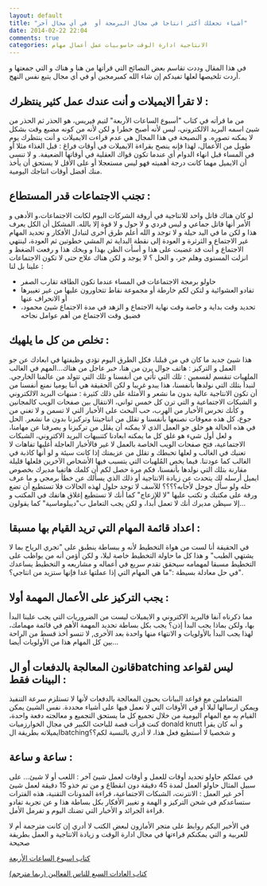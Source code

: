 ```yaml
---
layout: default
title: "أشياء تجعلك أكثر انتاجا في مجال البرمجة أو  في أي مجال آخر"
date: 2014-02-22 22:04
comments: true
categories: الانتاجية ادارة الوقت حاسوبيات عمل أعمال مهام 
---
```



في هذا المقال وددت تقاسم بعض النصائح التي قرأتها من هنا و هناك و التي جمعتها و أردت تلخيصها لعلها تفيدكم إن شاء الله كمبرمجين أو في أي مجال يتبع نفس النهج.

<!-- more -->

لا تقرأ الايميلات و أنت عندك عمل كثير ينتظرك :
-----------------------------------------------

من ما قرأته في كتاب "أسبوع  الساعات الأربعة" لتيم فيريس، هو الحذر ثم الحذر من شيئ اسمه البريد الالكتروني، ليس لأنه أصبح خطرا و لكن لأنه من كونه مضيع وقت بشكل لا يمكنه تصوره. و النصيحة في هذا المجال هي عدم قراءت الايميلات و أنت ينتظرك يوم  طويل من الأعمال، لهذا فإنه ينصح  بقراءة الايميلات في أوقات فراغ : قبل الغذاء مثلا أو في المساء قبل انهاء الدوام أي عندما تكون قواك العقلية في أوقاتها الضعيفة. و لا تنسى أن الايميل مهما كانت درجة أهميته فهو ليس مستعجلا أو على الأقل لا يستحق أن يأخذ منك أفضل أوقات انتاجك اليومية.

تجنب الاجتماعات قدر المستطاع :
------------------------------------

لو كان هناك قاتل واحد للانتاجية في أروقة الشركات  اليوم لكانت الاجتماعات،و الأدهى و الأمر أنها قاتل جماعي و ليس فردي و لا حول و لا قوة  إلا بالله. المشكل أن الكل يعرف هذا و لكن ما في اليد حيلة و لا توجد و الله أعلم طرق أخرى لتبادل الأفكار و تحديد المهام غير الاجتماع و الثرثرة و العودة إلى نقطة  البداية ثم المشي خطوتين ثم العودة، لينتهي الاجتماع و أنت  قد غضبت على هذا و أسأت الظن بهذا و وبخك هذا و رفعت الضغظ و انزلت المستوى وهلم جر، و الحل ؟ لا يوجد و لكن هناك علاج حتى لا تكون الاجتماعات علينا بل لنا :

- حاولو برمجة الاجتماعات في المساء عندما تكون الطاقة تقارب الصفر
- تفادو العشوائية و لتكن لكم خارطة أو مجموعة نقاط تتحاورون عليها من غير تغييرها أو الانحراف عنها
- تحديد وقت بداية و خاصة وقت نهاية الاجتماع  و الزهد في مدة الاجتماع شيئ محمود، فضيق وقت الاجتماع من أهم عوامل نجاحه

تخلص من كل ما يلهيك :
-------------------------------

هذا شيئ جديد ما كان في من قبلنا، فكل الطرق اليوم  تؤدي وظيفتها في ابعادك عن جو العمل و التركيز : هاتف جوال يرن من هنا، خبر عاجل من هناك...المهم في الغالب الملهيات تنقسم لقسمين : تلك التي تأتي من أنفسنا و تلك  التي تتولد من عالمنا الخارجي.
لنبدأ بتلك التي نولدها بأنفسنا، هذا يبدو غريبا و لكن الحقيقة هي أننا يوميا نمنع أنفسنا من أن تكون الانتاجية عالية بدون ما نشعر و الأمثلة على ذلك كثيرة : منبهات البريد الالكتروني و الشبكات الاجتماعية و التي ترن كل خمس ثواني، الانتقال بين صفحات الويب كالمجانين و كأنك تحرس الأخبار من الهرب، حب البحث على الأخبار التي لا تسمن و لا تغني من جوع، كل هذه معوقات نصنعها بأنفسنا و تقلل من انتاجيتنا وتركيزنا بدون ما نشعر.
الحل في هذه الحالة هو خلق جو العمل الذي لا يمكنه أن يقلل من تركيزنا و يصرفنا عن مهامنا، و لعل أول شيء هو غلق كل ما يمكنه ابعادنا كتنبيهات البريد الاكتروني، الشبكات الاجتماعية، فتح  صفحات الويب الخاصة بالعمل لا غير فالأخبار العاجلة أغلبها تفاهات لا تعنيك في الغالب و لعلها تحبطك و تقلل من عزيمتك إذا كانت سيئة و لو أنها  كاذبة في الغالب كما عودتنا.
فيما يخص المُلهيات التي يتسبب فيها الأشخاص الآخرين فلعلها قليلة مقارنة بتلك التي نولدها بأنفسنا، فكم مرة حصل لكم أن كلمك هاتفيا مديرك بخصوص ايميل أرسله  لك يتحدث عن زيادة  الانتاجية أو ذلك  الذي يسألك عن خطأ برمجي و ما عرف حله ولو سأل جوجل لأجابه؟؟؟؟
للآسف لا توجد حلول لهذه الحالات فلا تستطيع أن تضع ورقة على مكتبك و تكتب عليها "لا للإزعاج" كما أنك لا تستطيع إغلاق هاتفك في المكتب و إلا سيظن مديرك  أنك لا تعمل أبدا، و لكن يجب التعامل ب"ديبلوماسية" كما يقولون...

اعداد قائمة المهام التي تريد القيام  بها مسبقا :
------------------------------------------------

في الحقيقة أنا لست من  هواة التخطيط لأنه و ببساطة ينطبق على "تجري الرياح بما لا يشتهي الطيب" و هذا كل ما حاولة التخطيط خاصة ليلا، و لكن أؤمن أنه من يواظب على التخطيط مسبقا لمهمامه سيحقق تقدم سريع  في أعماله و مشاريعه و التخطيط يساعدك في حل معادلة بسيطة :"ما هي المهام التي إذا عملتها غدا فإنها ستزيد من انتاجي؟".

يجب التركيز على الأعمال المهمة أولا :
----------------------------------------

مما ذكرناه  آنفا فالبريد الاكتروني و الايميلات ليست من الضروريات التي يجب علينا البدأ بها، ولكن بماذا يجب البدأ إذن؟ يجب بكل بساطة تحديد المهمة الأهم  في قائمة مهمامك، لهذا يجب البدأ بالأولويات و الانتهاء منها واحدة بعد الأخرى, لا تنسو أخذ قسط من الراحة بين كل المهام هذا من الأولويات أيضا…

قانون المعالجة بالدفعات أو الbatching ليس لقواعد البينات فقط :
--------------------------------------------------------------------

المتعاملين مع قواعد البيانات يحبون المعالجة بالدفعات لأنها لا تستلزم سرعة  التنفيذ ويمكن ارسالها ليلا أو في الأوقات التي لا نعمل فيها على أشياء محددة. نفس الشيئ يمكن القيام  به مع المهام اليومية من خلال تجميع كل ما يستحق التجميع و معالجته  دفعة واحدة، كنت قرأت قصة للباحث الكبير في مجال الخوارزميات donald knutt و أنه كان يقرأ ايميلاته بطريقة الbatchingو شخصيا لا أستطيع فعل هذا،  لا أدري بالنسبة لكم؟؟

ساعة  و ساعة :
------------------------------

في عملكم حاولو تحديد أوقات للعمل و أوقات لعمل شيئ آخر : اللعب أو لا شيئ… على سبيل المثال حاولو العمل لمدة  45 دقيقة دون انقطاع و من تم خذو 15 دقيقة لعمل شيئ آخر غير العمل : الانترنت، الشبكات الاجتماعية، قراءة المدونات التقنية، هذه الفترات ستساعدكم في شحن التركيز و الهمة و تغيير الأفكار بكل بساطة هذا و عن تجربة تفادو قراءة الجرائد و الأخبار التي تضنك اليوم و تفرمل الأمل.

في الأخير اليكم روابط على متجر الأمازون لبعض الكتب لا أدري إن كانت مترجمة أم لا للعربية و  التي يمكنكم قراءتها في مجال ادارة الوقت و زيادة الانتاجية و العمل بطريقة صحيحة


[كتاب اسبوع الساعات الأربعة](http://www.amazon.com/gp/product/0307465357/ref=as_li_qf_sp_asin_il_tl?ie=UTF8&camp=1789&creative=9325&creativeASIN=0307465357&linkCode=as2&tag=java0ac-20 )


 
[كتاب العادات السبع للناس الفعالين (ربما مترجم)](http://www.amazon.com/gp/product/0743269519/ref=as_li_qf_sp_asin_il_tl?ie=UTF8&camp=1789&creative=9325&creativeASIN=0743269519&linkCode=as2&tag=java0ac-20 )




  


